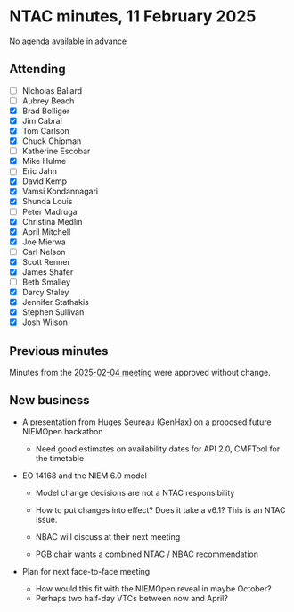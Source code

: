 # NTAC minutes, 11 February 2025

No agenda available in advance

## Attending

- [ ] Nicholas Ballard
- [ ] Aubrey Beach
- [x] Brad Bolliger
- [x] Jim Cabral
- [x] Tom Carlson
- [x] Chuck Chipman
- [ ] Katherine Escobar
- [x] Mike Hulme
- [ ] Eric Jahn
- [x] David Kemp
- [x] Vamsi Kondannagari
- [x] Shunda Louis
- [ ] Peter Madruga
- [x] Christina Medlin
- [x] April Mitchell
- [x] Joe Mierwa
- [ ] Carl Nelson
- [x] Scott Renner
- [x] James Shafer
- [ ] Beth Smalley
- [x] Darcy Staley 
- [x] Jennifer Stathakis
- [x] Stephen Sullivan
- [x] Josh Wilson

## Previous minutes

Minutes from the [2025-02-04 meeting](2025-02-04-minutes.md) were approved without change.

## New business

* A presentation from Huges Seureau (GenHax) on a proposed future NIEMOpen hackathon
  * Need good estimates on availability dates for API 2.0, CMFTool for the timetable
* EO 14168 and the NIEM 6.0 model
  * Model change decisions are not a NTAC responsibility

  * How to put changes into effect?  Does it take a v6.1?  This is an NTAC issue.

  * NBAC will discuss at their next meeting

  * PGB chair wants a combined NTAC / NBAC recommendation

* Plan for next face-to-face meeting
  * How would this fit with the NIEMOpen reveal in maybe October?
  * Perhaps two half-day VTCs between now and April?

